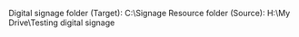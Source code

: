 Digital signage folder (Target): C:\Signage
Resource folder (Source): H:\My Drive\Testing digital signage
